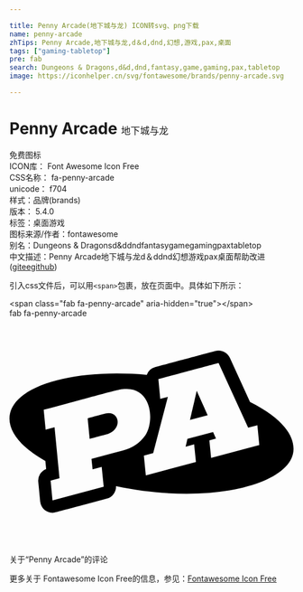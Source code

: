 ```yaml
---

title: Penny Arcade(地下城与龙) ICON转svg、png下载
name: penny-arcade
zhTips: Penny Arcade,地下城与龙,d＆d,dnd,幻想,游戏,pax,桌面
tags: ["gaming-tabletop"]
pre: fab
search: Dungeons & Dragons,d&d,dnd,fantasy,game,gaming,pax,tabletop
image: https://iconhelper.cn/svg/fontawesome/brands/penny-arcade.svg

---
```


# Penny Arcade  <small style="font-size: 60%;font-weight: 100">地下城与龙</small>


<div class="detail-page">
<p>
<span><span class="badge-success badge">免费图标</span> </span>
<br/>
<span>
ICON库：
<span class="badge-secondary badge">Font Awesome Icon Free</span> 
</span>
<br/>
<span>
CSS名称：
<span class="badge-secondary badge">fa-penny-arcade</span> 
</span>
<br/>
<span>
unicode：
<span class="badge-secondary badge">f704</span> 
<copy-btn content='f704' btn-title=""></copy-btn>
<copy-btn :content='String.fromCodePoint(parseInt("f704", 16))' btn-title="复制U"></copy-btn>
</span><br/><span>样式：<span class="badge-light badge">品牌(brands)</span></span>
<br/>
<span>
版本：
<span class="badge-secondary badge">5.4.0</span> 
</span><br/><span>标签：<span class="badge-light badge"><router-link to="/tags/gaming-tabletop.html">桌面游戏</router-link></span></span>
<br/>
<span>图标来源/作者：<span class="badge-light badge">fontawesome</span></span> 
<br/>
<span>别名：<span class="badge-light badge">Dungeons & Dragons</span><span class="badge-light badge">d&d</span><span class="badge-light badge">dnd</span><span class="badge-light badge">fantasy</span><span class="badge-light badge">game</span><span class="badge-light badge">gaming</span><span class="badge-light badge">pax</span><span class="badge-light badge">tabletop</span></span><br/><span class="zh-detail">中文描述：<span class="badge-primary badge">Penny Arcade</span><span class="badge-primary badge">地下城与龙</span><span class="badge-primary badge">d＆d</span><span class="badge-primary badge">dnd</span><span class="badge-primary badge">幻想</span><span class="badge-primary badge">游戏</span><span class="badge-primary badge">pax</span><span class="badge-primary badge">桌面</span><span class="help-link"><span>帮助改进</span>(<a href="https://gitee.com/liuwave/icon-helper/edit/master/json/fontawesome/brands/penny-arcade.json" target="_blank" rel="noopener noreferrer">gitee</a><a href="https://github.com/liuwave/icon-helper/edit/master/json/fontawesome/brands/penny-arcade.json" target="_blank" rel="noopener noreferrer">github</a></span>)</span><br/>
</p>
</div>
<div class="alert alert-dark">
  <i class="fab fa-penny-arcade fa-xs"></i>
  <i class="fab fa-penny-arcade fa-sm"></i>
  <i class="fab fa-penny-arcade fa-lg"></i>
  <i class="fab fa-penny-arcade fa-2x"></i>
  <i class="fab fa-penny-arcade fa-3x"></i>
  <i class="fab fa-penny-arcade fa-5x"></i>
  <i class="fab fa-penny-arcade fa-7x"></i>
</div>
<div>
  <p>引入css文件后，可以用<code>&lt;span&gt;</code>包裹，放在页面中。具体如下所示：    
  </p>
  <div class="alert alert-primary" style="font-size: 14px">
    &lt;span class="fab fa-penny-arcade" aria-hidden="true"&gt;&lt;/span&gt;
    <copy-btn content='<span class="fab fa-penny-arcade" aria-hidden="true"></span>'></copy-btn>
  </div>
  <div class="alert alert-secondary">
    <i class="fab fa-penny-arcade"
    style="font-size: 24px"
    aria-hidden="true"></i> fab fa-penny-arcade
    <copy-btn content="fab fa-penny-arcade" btn-title="复制图标名称"></copy-btn>
  </div>
</div>
<div id="svg" class="svg-wrap">
<svg xmlns="http://www.w3.org/2000/svg" viewBox="0 0 640 512"><path d="M421.91 164.27c-4.49 19.45-1.4 6.06-15.1 65.29l39.73-10.61c-22.34-49.61-17.29-38.41-24.63-54.68zm-206.09 51.11c-20.19 5.4-11.31 3.03-39.63 10.58l4.46 46.19c28.17-7.59 20.62-5.57 34.82-9.34 42.3-9.79 32.85-56.42.35-47.43zm326.16-26.19l-45.47-99.2c-5.69-12.37-19.46-18.84-32.62-15.33-70.27 18.75-38.72 10.32-135.59 36.23a27.618 27.618 0 0 0-18.89 17.41C144.26 113.27 0 153.75 0 226.67c0 33.5 30.67 67.11 80.9 95.37l1.74 17.88a27.891 27.891 0 0 0-17.77 28.67l4.3 44.48c1.39 14.31 13.43 25.21 27.8 25.2 5.18-.01-3.01 1.78 122.53-31.76 12.57-3.37 21.12-15.02 20.58-28.02 216.59 45.5 401.99-5.98 399.89-84.83.01-28.15-22.19-66.56-97.99-104.47zM255.14 298.3l-21.91 5.88-48.44 12.91 2.46 23.55 20.53-5.51 4.51 44.51-115.31 30.78-4.3-44.52 20.02-5.35-11.11-114.64-20.12 5.39-4.35-44.5c178.15-47.54 170.18-46.42 186.22-46.65 56.66-1.13 64.15 71.84 42.55 104.43a86.7 86.7 0 0 1-50.75 33.72zm199.18 16.62l-3.89-39.49 14.9-3.98-6.61-14.68-57.76 15.42-4.1 17.54 19.2-5.12 4.05 39.54-112.85 30.07-4.46-44.43 20.99-5.59 33.08-126.47-17.15 4.56-4.2-44.48c93.36-24.99 65.01-17.41 135.59-36.24l66.67 145.47 20.79-5.56 4.3 44.48-108.55 28.96z"/></svg>
</div>
<detail full-name='fa-penny-arcade'></detail>

<Vssue title="关于“Penny Arcade”的评论" >关于“Penny Arcade”的评论</Vssue>
    
<div><p>更多关于  Fontawesome Icon Free的信息，参见：<a target="_blank" href="https://iconhelper.cn/fontawesome.html">Fontawesome Icon Free</a>
</p></div>

